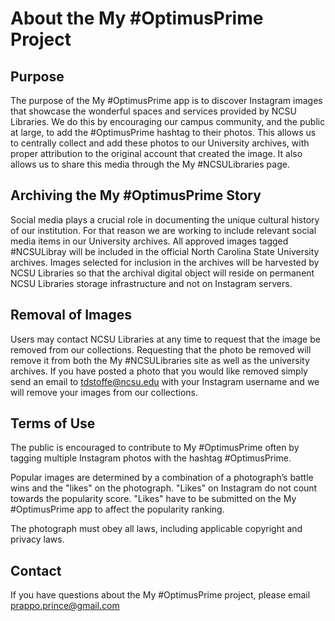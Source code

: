 # About the My #OptimusPrime Project
## Purpose
The purpose of the My #OptimusPrime app is to discover Instagram images that showcase the wonderful spaces and services provided by NCSU Libraries. We do this by encouraging our campus community, and the public at large, to add the #OptimusPrime hashtag to their photos. This allows us to centrally collect and add these photos to our University archives, with proper attribution to the original account that created the image. It also allows us to share this media through the My #NCSULibraries page.

## Archiving the My #OptimusPrime Story
Social media plays a crucial role in documenting the unique cultural history of our institution. For that reason we are working to include relevant social media items in our University archives. All approved images tagged #NCSULibray will be included in the official North Carolina State University archives. Images selected for inclusion in the archives will be harvested by NCSU Libraries so that the archival digital object will reside on permanent NCSU Libraries storage infrastructure and not on Instagram servers.

## Removal of Images
Users may contact NCSU Libraries at any time to request that the image be removed from our collections. Requesting that the photo be removed will remove it from both the My #NCSULibraries site as well as the university archives. If you have posted a photo that you would like removed simply send an email to tdstoffe@ncsu.edu with your Instagram username and we will remove your images from our collections.

## Terms of Use
The public is encouraged to contribute to My #OptimusPrime often by tagging multiple Instagram photos with the hashtag #OptimusPrime.

Popular images are determined by a combination of a photograph’s battle wins and the "likes" on the photograph. "Likes" on Instagram do not count towards the popularity score. "Likes" have to be submitted on the My #OptimusPrime app to affect the popularity ranking.

The photograph must obey all laws, including applicable copyright and privacy laws.

## Contact
If you have questions about the My #OptimusPrime project, please email prappo.prince@gmail.com
